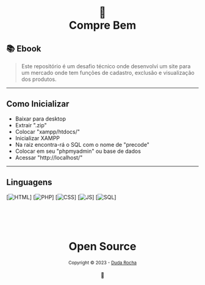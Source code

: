 <h1 align="center">
📄<br>Compre Bem
</h1>

## 📚 Ebook

> Este repositório é um desafio técnico onde desenvolvi um site para um mercado onde tem funções de cadastro, exclusão e visualização dos produtos. 

---

## Como Inicializar

- Baixar para desktop
- Extrair ".zip"
- Colocar "xampp/htdocs/"
- Inicializar XAMPP
- Na raiz encontra-rá o SQL com o nome de "precode"
- Colocar em seu "phpmyadmin" ou base de dados
- Acessar "http://localhost/"

---

## Linguagens

[![HTML](https://img.shields.io/badge/HTML%20-%23323330.svg?&style=for-the-badge&logo=HTML&logoColor=black&color=596CFF)]
[![PHP](https://img.shields.io/badge/repositório%20-%23323330.svg?&style=for-the-badge&PHP=repositório&logoColor=black&color=cb0c9f)]
[![CSS](https://img.shields.io/badge/perfil%20-%23323330.svg?&style=for-the-badge&logo=CSS&logoColor=black&color=343a40)]
[![JS](https://img.shields.io/badge/repositório%20-%23323330.svg?&style=for-the-badge&JS=repositório&logoColor=black&color=0dcaf0)]
[![SQL](https://img.shields.io/badge/perfil%20-%23323330.svg?&style=for-the-badge&logo=SQL&logoColor=black&color=596CFF)]

<div align="center">
  <br/>
  <br/>
  <br/>
    <div>
      <h1>Open Source</h1>
      <sub>Copyright © 2023 - <a href="https://github.com/rdudarocha">Duda Rocha</sub></a>
    </div>
    <br/>
    💖
</div>
